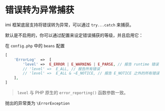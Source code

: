 # 错误转为异常捕获

imi 框架底层支持将错误转为异常，可以通过 `try...catch` 来捕获。

默认是不启用的，你可以通过配置来设定错误捕获的等级，并且启用它：

在 `config.php` 中的 `beans` 配置

```php
[
    'ErrorLog'  =>  [
        'level' =>  E_ERROR | E_WARNING | E_PARSE, // 报告 runtime 错误
        // 'level' =>  E_ALL, // 报告所有错误
        // 'level' =>  E_ALL & ~E_NOTICE, // 报告 E_NOTICE 之外的所有错误
    ],
]
```

> `level` 与 PHP 原生的 `error_reporting()` 函数参数一致。

抛出的异常类为 `\ErrorException`
